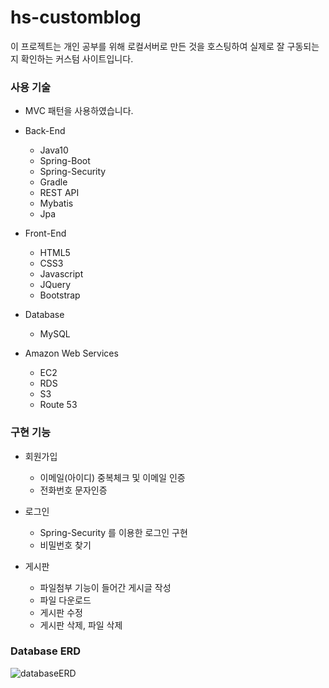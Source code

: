 # hs-customblog

이 프로젝트는 개인 공부를 위해 로컬서버로 만든 것을 호스팅하여 실제로 잘 구동되는지 확인하는 커스텀 사이트입니다.


### 사용 기술

  * MVC 패턴을 사용하였습니다.

  * Back-End
    - Java10
    - Spring-Boot
    - Spring-Security
    - Gradle
    - REST API
    - Mybatis
    - Jpa

  * Front-End
    - HTML5
    - CSS3
    - Javascript
    - JQuery
    - Bootstrap
    
  * Database
    - MySQL
    
  * Amazon Web Services
    - EC2
    - RDS
    - S3
    - Route 53
 
### 구현 기능

  * 회원가입 
    - 이메일(아이디) 중복체크 및 이메일 인증
    - 전화번호 문자인증
    
  * 로그인
    - Spring-Security 를 이용한 로그인 구현
    - 비밀번호 찾기
    
  * 게시판
    - 파일첨부 기능이 들어간 게시글 작성
    - 파일 다운로드
    - 게시판 수정
    - 게시판 삭제, 파일 삭제
    
### Database ERD

![databaseERD](https://user-images.githubusercontent.com/44282306/94099500-0c051380-fe66-11ea-94c4-b660ed2693a3.png)
    
    
    
    
    
    
    
    
    
    
    
    
    
    
    
